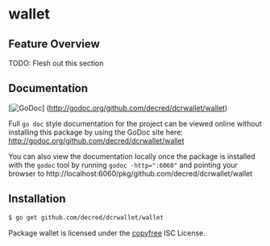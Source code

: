 wallet
======

## Feature Overview

TODO: Flesh out this section

## Documentation

[![GoDoc](https://godoc.org/github.com/decred/dcrwallet/wallet?status.png)]
(http://godoc.org/github.com/decred/dcrwallet/wallet)

Full `go doc` style documentation for the project can be viewed online without
installing this package by using the GoDoc site here:
http://godoc.org/github.com/decred/dcrwallet/wallet

You can also view the documentation locally once the package is installed with
the `godoc` tool by running `godoc -http=":6060"` and pointing your browser to
http://localhost:6060/pkg/github.com/decred/dcrwallet/wallet

## Installation

```bash
$ go get github.com/decred/dcrwallet/wallet
```

Package wallet is licensed under the [copyfree](http://copyfree.org) ISC
License.
